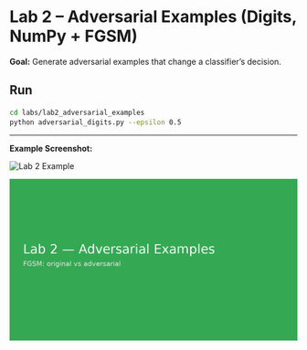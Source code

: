 # Lab 2 – Adversarial Examples (Digits, NumPy + FGSM)

**Goal:** Generate adversarial examples that change a classifier’s decision.

## Run
```bash
cd labs/lab2_adversarial_examples
python adversarial_digits.py --epsilon 0.5
```


---

**Example Screenshot:**

![Lab 2 Example](../assets/lab2_*.png)


![Lab 2 screenshot](../assets/screenshots/lab2.png)
